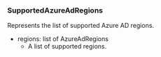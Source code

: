 ### SupportedAzureAdRegions
Represents the list of supported Azure AD regions.

- regions: list of AzureAdRegions
  - A list of supported regions.
